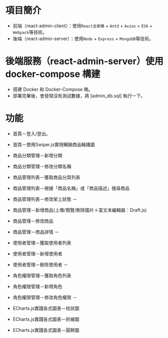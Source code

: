 # 項目簡介
* 前端（react-admin-client）：使用`React全家桶` + `Antd` + `Axios` + `ES6` + `Webpack`等技術。
* 後端（react-admin-server）：使用`Node` + `Express` + `MongoDB`等技術。


# 後端服務（react-admin-server）使用 docker-compose 構建
* 搭建 Docker 和 Docker-Compose 略。
* 部署完畢後，會發現沒有測試數據，將 [admin_db.sql] 執行一下。


# 功能
* 首頁－登入/登出。
* 首頁－使用Swiper.js實現暢銷商品輪播圖      

* 商品分類管理－新增分類
* 商品分類管理－修改分類名稱      

* 商品管理列表－獲取商品分頁列表
* 商品管理列表－根據「商品名稱」或「商品描述」搜尋商品
* 商品管理列表－修改架上狀態
－
* 商品管理－新增商品(上傳/預覽/刪除圖片＋富文本編輯器：Draft.js)
* 商品管理－修改商品
* 商品管理－商品詳情
－
* 使用者管理－獲取使用者列表
* 使用者管理－新增使用者
* 使用者管理－刪除使用者
－
* 角色權限管理－獲取角色列表
* 角色權限管理－新增角色
* 角色權限管理－修改角色權限
－
* ECharts.js實踐各式圖表－柱狀圖
* ECharts.js實踐各式圖表－折線圖
* ECharts.js實踐各式圖表－圓餅圖


